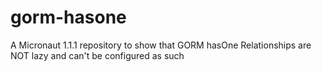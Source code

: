 # gorm-hasone
A Micronaut 1.1.1 repository to show that GORM hasOne Relationships are NOT lazy and can't be configured as such
